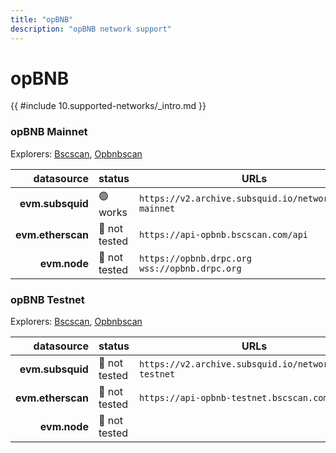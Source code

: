 ```yaml
---
title: "opBNB"
description: "opBNB network support"
---
```


<!-- markdownlint-disable single-h1 heading-increment no-inline-html -->

# opBNB

{{ #include 10.supported-networks/_intro.md }}

### opBNB Mainnet

Explorers: [Bscscan](https://opbnb.bscscan.com/), [Opbnbscan](https://opbnbscan.com/)

|        datasource | status        | URLs                                                   |
| -----------------:|:------------- | ------------------------------------------------------ |
|  **evm.subsquid** | 🟢 works      | `https://v2.archive.subsquid.io/network/opbnb-mainnet` |
| **evm.etherscan** | 🤔 not tested | `https://api-opbnb.bscscan.com/api`                    |
|      **evm.node** | 🤔 not tested | `https://opbnb.drpc.org` <br> `wss://opbnb.drpc.org`   |

### opBNB Testnet

Explorers: [Bscscan](https://opbnb-testnet.bscscan.com/), [Opbnbscan](https://testnet.opbnbscan.com/)

|        datasource | status        | URLs                                                   |
| -----------------:|:------------- | ------------------------------------------------------ |
|  **evm.subsquid** | 🤔 not tested | `https://v2.archive.subsquid.io/network/opbnb-testnet` |
| **evm.etherscan** | 🤔 not tested | `https://api-opbnb-testnet.bscscan.com/api`            |
|      **evm.node** | 🤔 not tested |                                                        |
